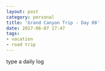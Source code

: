 ```yaml
---
layout: post
category: personal
title: 'Grand Canyon Trip - Day 08'
date: 2017-06-07 17:47
tags:
- vacation
- road trip
---
```


type a daily log
